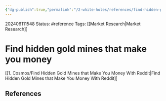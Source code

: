 ```yaml
---
{"dg-publish":true,"permalink":"/2-white-holes/references/find-hidden-gold-mines-that-make-you-money/","created":"2024-08-31T23:47:16.585-04:00","updated":"2024-06-11T15:57:42.252-04:00"}
---
```


202406111548
Status: #reference
Tags: [[Market Research\|Market Research]]
# Find hidden gold mines that make you money

[[1. Cosmos/Find Hidden Gold Mines that Make You Money With Reddit\|Find Hidden Gold Mines that Make You Money With Reddit]]


## References
